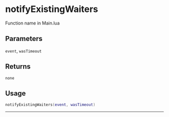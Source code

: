 # notifyExistingWaiters
Function name in Main.lua
## Parameters
`event`, `wasTimeout`
## Returns
`none`
## Usage
```lua
notifyExistingWaiters(event, wasTimeout)
```
---
